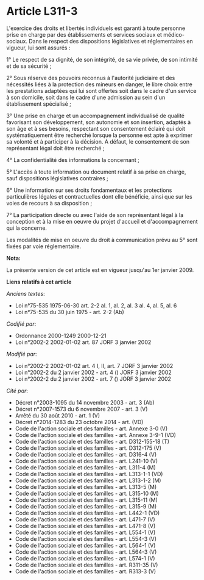 # Article L311-3

L'exercice des droits et libertés individuels est garanti à toute personne prise en charge par des établissements et services
sociaux et médico-sociaux. Dans le respect des dispositions législatives et réglementaires en vigueur, lui sont assurés :

1° Le respect de sa dignité, de son intégrité, de sa vie privée, de son intimité et de sa sécurité ;

2° Sous réserve des pouvoirs reconnus à l'autorité judiciaire et des nécessités liées à la protection des mineurs en danger,
le libre choix entre les prestations adaptées qui lui sont offertes soit dans le cadre d'un service à son domicile, soit dans
le cadre d'une admission au sein d'un établissement spécialisé ;

3° Une prise en charge et un accompagnement individualisé de qualité favorisant son développement, son autonomie et son
insertion, adaptés à son âge et à ses besoins, respectant son consentement éclairé qui doit systématiquement être recherché
lorsque la personne est apte à exprimer sa volonté et à participer à la décision. A défaut, le consentement de son
représentant légal doit être recherché ;

4° La confidentialité des informations la concernant ;

5° L'accès à toute information ou document relatif à sa prise en charge, sauf dispositions législatives contraires ;

6° Une information sur ses droits fondamentaux et les protections particulières légales et contractuelles dont elle
bénéficie, ainsi que sur les voies de recours à sa disposition ;

7° La participation directe ou avec l'aide de son représentant légal à la conception et à la mise en oeuvre du projet
d'accueil et d'accompagnement qui la concerne.

Les modalités de mise en oeuvre du droit à communication prévu au 5° sont fixées par voie réglementaire.

**Nota:**

La présente version de cet article est en vigueur jusqu'au 1er janvier 2009.

**Liens relatifs à cet article**

_Anciens textes_:

  - Loi n°75-535 1975-06-30 art. 2-2 al. 1, al. 2, al. 3 al. 4, al. 5, al. 6
  - Loi n°75-535 du 30 juin 1975 - art. 2-2 (Ab)

_Codifié par_:

  - Ordonnance 2000-1249 2000-12-21
  - Loi n°2002-2 2002-01-02 art. 87 JORF 3 janvier 2002

_Modifié par_:

  - Loi n°2002-2 2002-01-02 art. 4 I, II, art. 7 JORF 3 janvier 2002
  - Loi n°2002-2 du 2 janvier 2002 - art. 4 () JORF 3 janvier 2002
  - Loi n°2002-2 du 2 janvier 2002 - art. 7 () JORF 3 janvier 2002

_Cité par_:

  - Décret n°2003-1095 du 14 novembre 2003 - art. 3 (Ab)
  - Décret n°2007-1573 du 6 novembre 2007 - art. 3 (V)
  - Arrêté du 30 août 2010 - art. 1 (V)
  - Décret n°2014-1283 du 23 octobre 2014 - art. (VD)
  - Code de l'action sociale et des familles - art. Annexe 3-0 (V)
  - Code de l'action sociale et des familles - art. Annexe 3-9-1 (VD)
  - Code de l'action sociale et des familles - art. D312-155-18 (T)
  - Code de l'action sociale et des familles - art. D312-175 (V)
  - Code de l'action sociale et des familles - art. D316-4 (V)
  - Code de l'action sociale et des familles - art. L241-10 (V)
  - Code de l'action sociale et des familles - art. L311-4 (M)
  - Code de l'action sociale et des familles - art. L313-1-1 (VD)
  - Code de l'action sociale et des familles - art. L313-1-2 (M)
  - Code de l'action sociale et des familles - art. L313-5 (M)
  - Code de l'action sociale et des familles - art. L315-10 (M)
  - Code de l'action sociale et des familles - art. L315-11 (M)
  - Code de l'action sociale et des familles - art. L315-9 (M)
  - Code de l'action sociale et des familles - art. L442-1 (VD)
  - Code de l'action sociale et des familles - art. L471-7 (V)
  - Code de l'action sociale et des familles - art. L471-8 (V)
  - Code de l'action sociale et des familles - art. L554-1 (V)
  - Code de l'action sociale et des familles - art. L554-3 (V)
  - Code de l'action sociale et des familles - art. L564-1 (V)
  - Code de l'action sociale et des familles - art. L564-3 (V)
  - Code de l'action sociale et des familles - art. L574-1 (V)
  - Code de l'action sociale et des familles - art. R311-35 (V)
  - Code de l'action sociale et des familles - art. R313-3 (V)
